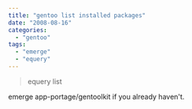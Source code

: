 ```yaml
---
title: "gentoo list installed packages"
date: "2008-08-16"
categories: 
  - "gentoo"
tags: 
  - "emerge"
  - "equery"
---
```


> equery list

emerge app-portage/gentoolkit if you already haven't.
